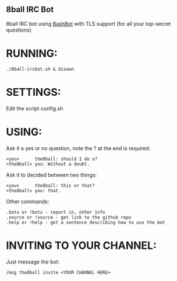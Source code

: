 8ball IRC Bot
-------------

8ball IRC bot using [BashBot](https://github.com/kjensenxz/bashbot) with TLS support (for all your top-secret questions)

# RUNNING:
	
	./8ball-ircbot.sh & disown

# SETTINGS:

Edit the script config.sh

# USING:

Ask it a yes or no question, note the ? at the end is required:

	<you>      the8ball: should I do x?
	<the8ball> you: Without a doubt.

Ask it to decided between two things:

	<you>      the8ball: this or that?
	<the8ball> you: that.

Other commands:

	.bots or !bots - report in, other info
	.source or !source - get link to the github repo
	.help or !help - get a sentence describing how to use the bot

# INVITING TO YOUR CHANNEL:

Just message the bot:

	/msg the8ball invite <YOUR CHANNEL HERE>
